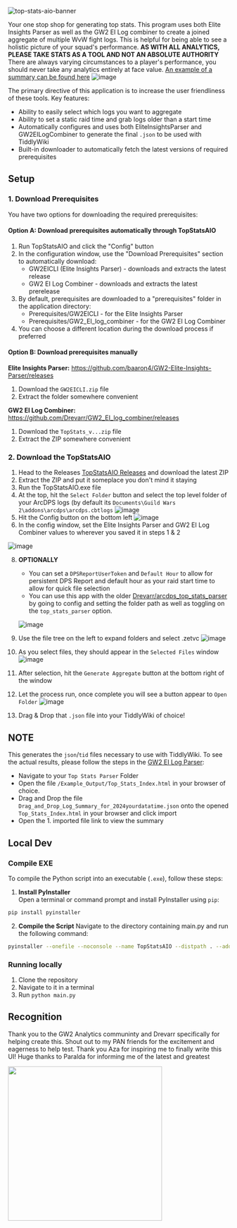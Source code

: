![top-stats-aio-banner](https://github.com/user-attachments/assets/d413569d-ecb1-4618-936e-5f6fa071ba0c)

Your one stop shop for generating top stats. This program uses both Elite Insights Parser as well as the GW2 EI Log combiner to create a joined aggregate of multiple WvW fight logs. This is helpful for being able to see a holistic picture of your squad's performance. **AS WITH ALL ANALYTICS, PLEASE TAKE STATS AS A TOOL AND NOT AN ABSOLUTE AUTHORITY** There are always varying circumstances to a player's performance, you should never take any analytics entirely at face value.
[An example of a summary can be found here](https://wvwlogs.com/#202503052206-Log-Summary)
![image](https://github.com/user-attachments/assets/d5482ea4-7de8-4d78-90f0-88e11e6b2223)

The primary directive of this application is to increase the user friendliness of these tools. Key features:
- Ability to easily select which logs you want to aggregate
- Ability to set a static raid time and grab logs older than a start time
- Automatically configures and uses both EliteInsightsParser and GW2EILogCombiner to generate the final `.json` to be used with TiddlyWiki
- Built-in downloader to automatically fetch the latest versions of required prerequisites

## Setup
### 1. Download Prerequisites
You have two options for downloading the required prerequisites:

#### Option A: Download prerequisites automatically through TopStatsAIO
1. Run TopStatsAIO and click the "Config" button
2. In the configuration window, use the "Download Prerequisites" section to automatically download:
   - GW2EICLI (Elite Insights Parser) - downloads and extracts the latest release
   - GW2 EI Log Combiner - downloads and extracts the latest prerelease
3. By default, prerequisites are downloaded to a "prerequisites" folder in the application directory:
   - Prerequisites/GW2EICLI - for the Elite Insights Parser
   - Prerequisites/GW2_EI_log_combiner - for the GW2 EI Log Combiner
4. You can choose a different location during the download process if preferred

#### Option B: Download prerequisites manually
**Elite Insights Parser:**
https://github.com/baaron4/GW2-Elite-Insights-Parser/releases
1. Download the `GW2EICLI.zip` file
2. Extract the folder somewhere convenient

**GW2 EI Log Combiner:**
https://github.com/Drevarr/GW2_EI_log_combiner/releases
1. Download the `TopStats_v...zip` file
2. Extract the ZIP somewhere convenient
### 2. Download the TopStatsAIO
1. Head to the Releases [TopStatsAIO Releases](https://github.com/darkharasho/TopStatsAIO/releases) and download the latest ZIP
2. Extract the ZIP and put it someplace you don't mind it staying
3. Run the TopStatsAIO.exe file
4. At the top, hit the `Select Folder` button and select the top level folder of your ArcDPS logs (by default its `Documents\Guild Wars 2\addons\arcdps\arcdps.cbtlogs`
![image](https://github.com/user-attachments/assets/b472737f-8723-4d95-bcad-077dbbe24f69)
5. Hit the Config button on the bottom left
![image](https://github.com/user-attachments/assets/d45a4b0f-44f6-4ea1-8ada-0a0d0f3d0e3e)
6. In the config window, set the Elite Insights Parser and GW2 EI Log Combiner values to wherever you saved it in steps 1 & 2

![image](https://github.com/user-attachments/assets/9d56eb2d-f04e-4acd-a5f7-4bea5859dd65)

8. **OPTIONALLY**
   - You can set a `DPSReportUserToken` and `Default Hour` to allow for persistent DPS Report and default hour as your raid start time to allow for quick file selection
   - You can use this app with the older [Drevarr/arcdps_top_stats_parser](https://github.com/Drevarr/arcdps_top_stats_parser) by going to config and setting the folder path as well as toggling on the `top_stats_parser` option.

    ![image](https://github.com/user-attachments/assets/a84bcfe6-73ce-4ec3-9435-4a261fd1cf5f)

9. Use the file tree on the left to expand folders and select .zetvc
![image](https://github.com/user-attachments/assets/e017b720-d872-49f1-9b79-9b208bdbb148)
10. As you select files, they should appear in the `Selected Files` window
![image](https://github.com/user-attachments/assets/8ae1dac9-d7d1-405d-9fde-c35e4240e2de)
11. After selection, hit the `Generate Aggregate` button at the bottom right of the window
12. Let the process run, once complete you will see a button appear to `Open Folder`
![image](https://github.com/user-attachments/assets/0a6b786b-ab30-4903-9050-b3502fa7e9c9)
13. Drag & Drop that `.json` file into your TiddlyWiki of choice!

## NOTE
This generates the `json`/`tid` files necessary to use with TiddlyWiki. To see the actual results, please follow the steps in the [GW2 EI Log Parser](https://github.com/Drevarr/GW2_EI_log_combiner?tab=readme-ov-file#gw2_ei_log_combiner--):
- Navigate to your `Top Stats Parser` Folder
- Open the file `/Example_Output/Top_Stats_Index.html` in your browser of choice.
- Drag and Drop the file `Drag_and_Drop_Log_Summary_for_2024yourdatatime.json` onto the opened `Top_Stats_Index.html` in your browser and click import
- Open the 1. imported file link to view the summary

## Local Dev
### Compile EXE
To compile the Python script into an executable (`.exe`), follow these steps:

1. **Install PyInstaller**  
Open a terminal or command prompt and install PyInstaller using `pip`:
```bash
pip install pyinstaller
```
2. **Compile the Script**
Navigate to the directory containing main.py and run the following command:
```bash
pyinstaller --onefile --noconsole --name TopStatsAIO --distpath . --add-data "config.json;." --add-data "themes;themes" --icon "top-stats-aio.ico" main.py
```
### Running locally
1. Clone the repository
2. Navigate to it in a terminal
3. Run `python main.py`

## Recognition
Thank you to the GW2 Analytics communinty and Drevarr specifically for helping create this. Shout out to my PAN friends for the excitement and eagerness to help test. Thank you Aza for inspiring me to finally write this UI! Huge thanks to Paralda for informing me of the latest and greatest

<img src="https://github.com/user-attachments/assets/81650120-8d69-4259-90b0-f84ba5a8d986" width=350>

